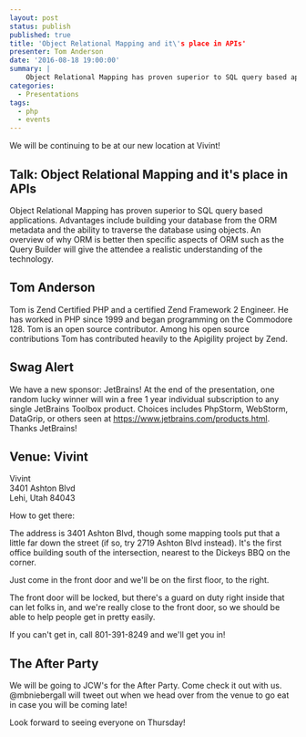 ```yaml
---
layout: post
status: publish
published: true
title: 'Object Relational Mapping and it\'s place in APIs'
presenter: Tom Anderson
date: '2016-08-18 19:00:00'
summary: |
    Object Relational Mapping has proven superior to SQL query based applications.  Advantages include building your database from the ORM metadata and the ability to traverse the database using objects.  An overview of why ORM is better then specific aspects of ORM such as the Query Builder will give the attendee a realistic understanding of the technology.
categories:
  - Presentations
tags:
  - php
  - events
---
```


We will be continuing to be at our new location at Vivint!

## Talk: Object Relational Mapping and it's place in APIs

Object Relational Mapping has proven superior to SQL query based applications.  Advantages include building your database from the ORM metadata and the ability to traverse the database using objects.  An overview of why ORM is better then specific aspects of ORM such as the Query Builder will give the attendee a realistic understanding of the technology.

## Tom Anderson

Tom is Zend Certified PHP and a certified Zend Framework 2 Engineer.  He has worked in PHP since 1999 and began programming on the Commodore 128.  Tom is an open source contributor.  Among his open source contributions Tom has contributed heavily to the Apigility project by Zend.

## Swag Alert

We have a new sponsor: JetBrains! At the end of the presentation, one random lucky winner will win a free 1 year individual subscription to any single JetBrains Toolbox product. Choices includes PhpStorm, WebStorm, DataGrip, or others seen at https://www.jetbrains.com/products.html. Thanks JetBrains!


## Venue: Vivint

Vivint<br/>
3401 Ashton Blvd<br/>
Lehi, Utah 84043

How to get there:

The address is 3401 Ashton Blvd, though some mapping tools put that a little far down the street (if so, try 2719 Ashton Blvd instead). It's the first office building south of the intersection, nearest to the Dickeys BBQ on the corner.

Just come in the front door and we'll be on the first floor, to the right.

The front door will be locked, but there's a guard on duty right inside that can let folks in, and we're really close to the front door, so we should be able to help people get in pretty easily.

If you can't get in, call 801-391-8249 and we'll get you in!

## The After Party

We will be going to JCW's for the After Party. Come check it out with us. @mbniebergall will tweet out when we head over from the venue to go eat in case you will be coming late!

Look forward to seeing everyone on Thursday!
